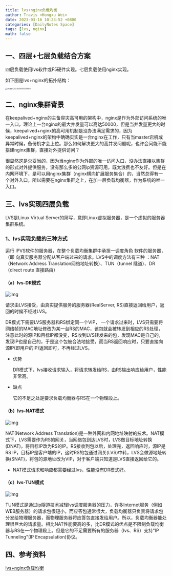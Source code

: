 ```yaml
---
title: lvs+nginx负载均衡
author: Travis <Hongxu Wei>
date: 2023-03-16 10:23:52 +0800
categories: [DailyNotes Space]
tags: [lvs, nginx]
math: false
---
```


## 一、四层+七层负载结合方案

四层负载使用lvs软件或F5硬件实现。七层负载使用nginx实现。

如下图是lvs+nginx的拓扑结构：

<img src="https://travisnotes.oss-cn-shanghai.aliyuncs.com/mdpic/202303161015263.png" alt="image-20230316101559193" style="zoom:40%;" />

## 二、nginx集群背景

在keepalived+nginx的主备容灾高可用的架构中，nginx是作为外部访问系统的唯一入口，理论上一台nginx的最大并发量可以高达50000，但是当并发量更大的时候，keepalived+nginx的高可用机制是没办法满足需求的，因为keepalived+nginx的架构中确确实实是一台nginx在工作，只有当master宕机或异常时候，备份机才会上位。那么如何解决更大的高并发问题呢，也许会问能不能搭建nginx集群，直接对外提供访问？

很显然这是欠妥当的，因为当nginx作为外部的唯一访问入口，没办法直接以集群的形式对外提供服务，没有那么多的公网ip资源可用，既太浪费也不友好。但是在内网环境下，是可以用nginx集群（nginx横向扩展服务集合）的，当然总得有一个对外入口，所以需要在nginx集群之上，在加一层负载均衡器，作为系统的唯一入口。

## 三、lvs实现四层负载

 LVS是Linux Virtual Server的简写，意即Linux虚拟服务器，是一个虚拟的服务器集群系统。

### 1、lvs实现负载的三种方式

运行 lPVS软件的服务器，在整个负载均衡集群中承担一调度角色 软件的服务器，（即 向真实服务器分配从客户端过来的请求。LVS中的调度方法有三种 ：NAT（Network Address Translation网络地址转换）、TUN（tunnel 隧道）、DR（direct route 直接路由）

#### （a）lvs-DR模式

![img](https://travisnotes.oss-cn-shanghai.aliyuncs.com/mdpic/202303161022504.png)

请求由LVS接受，由真实提供服务的服务器(RealServer, RS)直接返回给用户，返回的时候不经过LVS。

DR模式下需要LVS服务器和RS绑定同一个VIP， 一个请求过来时，LVS只需要将网络帧的MAC地址修改为某一台RS的MAC，该包就会被转发到相应的RS处理，注意此时的源IP和目标IP都没变，RS收到LVS转发来的包，发现MAC是自己的，发现IP也是自己的，于是这个包被合法地接受，而当RS返回响应时，只要直接向源IP(即用户的IP)返回即可，不再经过LVS。

- 优势

  DR模式下，lvs接收请求输入，将请求转发给RS，由RS输出响应给用户，性能非常高。

- 缺点

  它的不足之处是要求负载均衡器与RS在一个物理段上。

#### （b）lvs-NAT模式

<img src="https://travisnotes.oss-cn-shanghai.aliyuncs.com/mdpic/202303161021359.png" alt="img"  />

 NAT(Network Address Translation)是一种外网和内网地址映射的技术。NAT模式下，LVS需要作为RS的网关，当网络包到达LVS时，LVS做目标地址转换(DNAT)，将目标IP改为RS的IP。RS接收到包以后，处理完，返回响应时，源IP是RS IP，目标IP是客户端的IP，这时RS的包通过网关(LVS)中转，LVS会做源地址转换(SNAT)，将包的源地址改为VIP，对于客户端只知道是LVS直接返回给它的。

-  NAT模式请求和响应都需要经过lvs，性能没有DR模式好。

#### （c）lvs-TUN模式

![img](https://travisnotes.oss-cn-shanghai.aliyuncs.com/mdpic/202303161022418.png)

TUN模式是通过ip隧道技术减轻lvs调度服务器的压力，许多Internet服务（例如WEB服务器）的请求包很短小，而应答包通常很大，负载均衡器只负责将请求包分发给物理服务器，而物理服务器将应答包直接发给用户。所以，负载均衡器能处理很巨大的请求量。相比NAT性能要高的多，比DR模式的优点是不限制负载均衡器与RS在一个物理段上。但是它的不足需要所有的服务器（lvs、RS）支持"IP Tunneling"(IP Encapsulation)协议。



## 四、参考资料

[lvs+nginx负载均衡](https://www.cnblogs.com/arjenlee/p/9262737.html)

